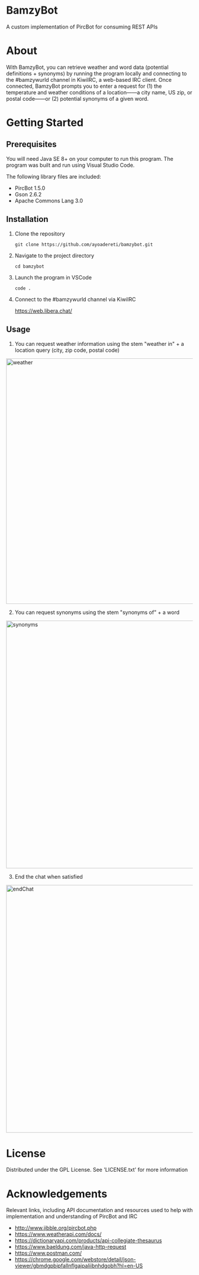 # BamzyBot
A custom implementation of PircBot for consuming REST APIs

# About  
With BamzyBot, you can retrieve weather and word data (potential definitions + synonyms) by running the program locally and connecting to the #bamzywurld channel in KiwiIRC, a web-based IRC client. Once connected, BamzyBot prompts you to enter a request for (1) the temperature and weather conditions of a location——a city name, US zip, or postal code——or (2) potential synonyms of a given word. 

# Getting Started 
## Prerequisites
You will need Java SE 8+ on your computer to run this program. The program was built and run using Visual Studio Code.

The following library files are included:

* PircBot 1.5.0
* Gson 2.6.2
* Apache Commons Lang 3.0

## Installation 
1. Clone the repository

   `git clone https://github.com/ayoadereti/bamzybot.git`


2. Navigate to the project directory
   
   `cd bamzybot`


3. Launch the program in VSCode
   
   `code .`


4. Connect to the #bamzywurld channel via KiwiIRC
   
   https://web.libera.chat/

   
## Usage 
1. You can request weather information using the stem "weather in" + a location query (city, zip code, postal code)

<img width="662" alt="weather" src="https://github.com/ayoadereti/bamzybot/assets/132008328/75b1d754-7961-4a75-a8dc-cdad6226bd66">



2. You can request synonyms using the stem "synonyms of" + a word 

<img width="668" alt="synonyms" src="https://github.com/ayoadereti/bamzybot/assets/132008328/456e2a02-993f-435a-b60c-1c681aef0fa3">



3. End the chat when satisfied 

<img width="668" alt="endChat" src="https://github.com/ayoadereti/bamzybot/assets/132008328/ae972ba9-fbb5-4304-8462-410bc234dc6a">


 
# License
Distributed under the GPL License. See 'LICENSE.txt' for more information

# Acknowledgements
Relevant links, including API documentation and resources used to help with implementation and understanding of
PircBot and IRC

* http://www.jibble.org/pircbot.php
* https://www.weatherapi.com/docs/
* https://dictionaryapi.com/products/api-collegiate-thesaurus
* https://www.baeldung.com/java-http-request
* https://www.postman.com/
* https://chrome.google.com/webstore/detail/json-viewer/gbmdgpbipfallnflgajpaliibnhdgobh?hl=en-US
